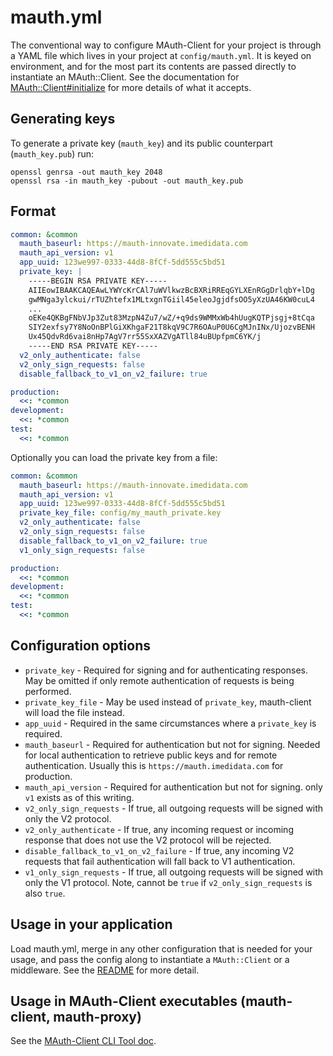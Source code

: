 # mauth.yml

The conventional way to configure MAuth-Client for your project is through a YAML file which lives in your project at `config/mauth.yml`.
It is keyed on environment, and for the most part its contents are passed directly to instantiate an MAuth::Client.
See the documentation for [MAuth::Client#initialize](../lib/mauth/client.rb) for more details of what it accepts.

## Generating keys

To generate a private key (`mauth_key`) and its public counterpart (`mauth_key.pub`) run:

```
openssl genrsa -out mauth_key 2048
openssl rsa -in mauth_key -pubout -out mauth_key.pub
```

## Format

```yaml
common: &common
  mauth_baseurl: https://mauth-innovate.imedidata.com
  mauth_api_version: v1
  app_uuid: 123we997-0333-44d8-8fCf-5dd555c5bd51
  private_key: |
    -----BEGIN RSA PRIVATE KEY-----
    AIIEowIBAAKCAQEAwLYWYcKrCAl7uWVlkwzBcBXRiRREqGYLXEnRGgDrlqbY+lDg
    gwMNga3ylckui/rTUZhtefx1MLtxgnTGiil45eleoJgjdfsOO5yXzUA46KW0cuL4
    ...
    oEKe4QKBgFNbVJp3Zut83MzpN4Zu7/wZ/+q9ds9WMMxWb4hUugKQTPjsgj+8tCqa
    SIY2exfsy7Y8NoOnBPlGiXKhgaF21T8kqV9C7R6OAuP0U6CgMJnINx/UjozvBENH
    Ux45QdvRd6vai8nHp7AgV7rr55SxXAZVgATll84uBUpfpmC6YK/j
    -----END RSA PRIVATE KEY-----
  v2_only_authenticate: false
  v2_only_sign_requests: false
  disable_fallback_to_v1_on_v2_failure: true

production:
  <<: *common
development:
  <<: *common
test:
  <<: *common
```

Optionally you can load the private key from a file:

```yaml
common: &common
  mauth_baseurl: https://mauth-innovate.imedidata.com
  mauth_api_version: v1
  app_uuid: 123we997-0333-44d8-8fCf-5dd555c5bd51
  private_key_file: config/my_mauth_private.key
  v2_only_authenticate: false
  v2_only_sign_requests: false
  disable_fallback_to_v1_on_v2_failure: true
  v1_only_sign_requests: false

production:
  <<: *common
development:
  <<: *common
test:
  <<: *common
```

## Configuration options

- `private_key` - Required for signing and for authenticating responses. May be omitted if only remote authentication of requests is being performed.
- `private_key_file` - May be used instead of `private_key`, mauth-client will load the file instead.
- `app_uuid` - Required in the same circumstances where a `private_key` is required.
- `mauth_baseurl` - Required for authentication but not for signing. Needed for local authentication to retrieve public keys and for remote authentication. Usually this is `https://mauth.imedidata.com` for production.
- `mauth_api_version` - Required for authentication but not for signing. only `v1` exists as of this writing.
- `v2_only_sign_requests` - If true, all outgoing requests will be signed with only the V2 protocol.
- `v2_only_authenticate` - If true, any incoming request or incoming response that does not use the V2 protocol will be rejected.
- `disable_fallback_to_v1_on_v2_failure` - If true, any incoming V2 requests that fail authentication will fall back to V1 authentication.
- `v1_only_sign_requests` - If true, all outgoing requests will be signed with only the V1 protocol. Note, cannot be `true` if `v2_only_sign_requests` is also `true`.

## Usage in your application

Load mauth.yml, merge in any other configuration that is needed for your usage, and pass the config along to instantiate a `MAuth::Client` or a middleware.
See the [README](../README.md) for more detail.

## Usage in MAuth-Client executables (mauth-client, mauth-proxy)

See the [MAuth-Client CLI Tool doc](./mauth-client_CLI.md#configuration).
